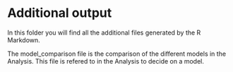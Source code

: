 # Additional output

In this folder you will find all the additional files generated by the R Markdown.

The model_comparison file is the comparison of the different models in the Analysis.
This file is refered to in the Analysis to decide on a model.
